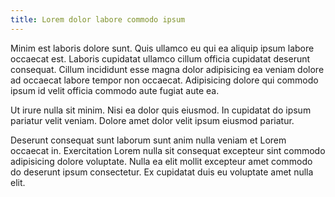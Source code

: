 ```yaml
---
title: Lorem dolor labore commodo ipsum
---
```


Minim est laboris dolore sunt. Quis ullamco eu qui ea aliquip ipsum labore occaecat est. Laboris cupidatat ullamco cillum officia cupidatat deserunt consequat. Cillum incididunt esse magna dolor adipisicing ea veniam dolore ad occaecat labore tempor non occaecat. Adipisicing dolore qui commodo ipsum id velit officia commodo aute fugiat aute ea.

Ut irure nulla sit minim. Nisi ea dolor quis eiusmod. In cupidatat do ipsum pariatur velit veniam. Dolore amet dolor velit ipsum eiusmod pariatur.

Deserunt consequat sunt laborum sunt anim nulla veniam et Lorem occaecat in. Exercitation Lorem nulla sit consequat excepteur sint commodo adipisicing dolore voluptate. Nulla ea elit mollit excepteur amet commodo do deserunt ipsum consectetur. Ex cupidatat duis eu voluptate amet nulla elit.